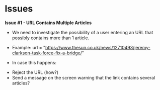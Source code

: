 # Issues

**Issue #1 - URL Contains Multiple Articles**
- We need to investigate the possibility of a user entering an URL that possibly contains more than 1 article.
- Example: url = "https://www.thesun.co.uk/news/12710493/jeremy-clarkson-task-force-fix-a-bridge/"

- In case this happens:
* Reject the URL (how?)
* Send a message on the screen warning that the link contains several articles?
